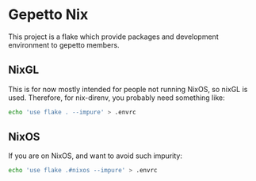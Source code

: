 # Gepetto Nix

This project is a flake which provide packages and development environment to gepetto members.

## NixGL

This is for now mostly intended for people not running NixOS, so nixGL is used.
Therefore, for nix-direnv, you probably need something like:
```bash
echo 'use flake . --impure' > .envrc
```

## NixOS

If you are on NixOS, and want to avoid such impurity:
```bash
echo 'use flake .#nixos --impure' > .envrc
```
